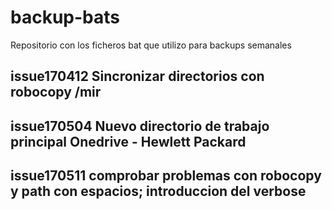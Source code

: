 # backup-bats
Repositorio con los ficheros bat que utilizo para backups semanales

## issue170412  Sincronizar directorios con robocopy /mir
## issue170504  Nuevo directorio de trabajo principal  Onedrive - Hewlett Packard
## issue170511  comprobar problemas con robocopy y path con espacios; introduccion del verbose
